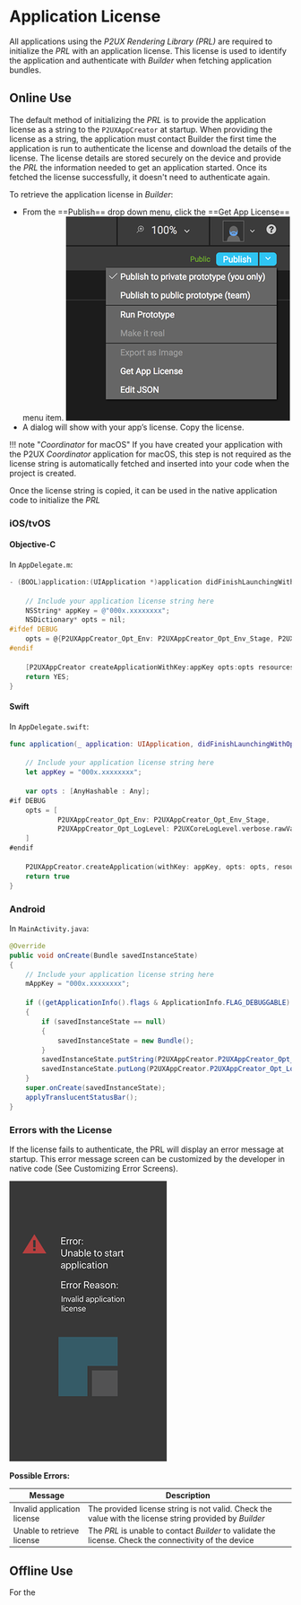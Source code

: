 # Application License

All applications using the *P2UX Rendering Library (PRL)* are required to initialize the *PRL* with an application license. This license is used to identify the application and authenticate with *Builder* when fetching application bundles. 

## Online Use
The default method of initializing the *PRL* is to provide the application license as a string to the `P2UXAppCreator` at startup. When providing the license as a string, the application must contact Builder the first time the application is run to authenticate the license and download the details of the license. The license details are stored securely on the device and provide the *PRL* the information needed to get an application started. Once its fetched the license successfully, it doesn't need to authenticate again.

To retrieve the application license in *Builder*:

* From the ==Publish== drop down menu, click the ==Get App License== menu item.
![project wizard](../images/applicense/builderlicense.png)
* A dialog will show with your app’s license. Copy the license.

!!! note "*Coordinator* for macOS"
    If you have created your application with the P2UX *Coordinator* application for macOS, this step is not required as the license string is automatically fetched and inserted into your code when the project is created.

Once the license string is copied, it can be used in the native application code to initialize the *PRL*

### iOS/tvOS

#### Objective-C
In `AppDelegate.m`:
``` Objective-C hl_lines="4"
- (BOOL)application:(UIApplication *)application didFinishLaunchingWithOptions:(NSDictionary *)launchOptions {
    
    // Include your application license string here
    NSString* appKey = @"000x.xxxxxxxx";
    NSDictionary* opts = nil;
#ifdef DEBUG
    opts = @{P2UXAppCreator_Opt_Env: P2UXAppCreator_Opt_Env_Stage, P2UXAppCreator_Opt_LogLevel:[NSNumber numberWithInteger:P2UXCoreLogLevelVerbose]};
#endif

    [P2UXAppCreator createApplicationWithKey:appKey opts:opts resources:nil delegate:self];
    return YES;
}
```

#### Swift
In `AppDelegate.swift`:
``` Swift hl_lines="4"
func application(_ application: UIApplication, didFinishLaunchingWithOptions launchOptions: [UIApplicationLaunchOptionsKey: Any]?) -> Bool {
       
    // Include your application license string here  
    let appKey = "000x.xxxxxxxx";

    var opts : [AnyHashable : Any];
#if DEBUG
    opts = [
            P2UXAppCreator_Opt_Env: P2UXAppCreator_Opt_Env_Stage,
            P2UXAppCreator_Opt_LogLevel: P2UXCoreLogLevel.verbose.rawValue as NSNumber
    ]
#endif
        
    P2UXAppCreator.createApplication(withKey: appKey, opts: opts, resources: nil, delegate: self)
    return true
}
```

### Android
In `MainActivity.java`:
``` Java hl_lines="5"
@Override
public void onCreate(Bundle savedInstanceState)
{
    // Include your application license string here  
    mAppKey = "000x.xxxxxxxx";
    
    if ((getApplicationInfo().flags & ApplicationInfo.FLAG_DEBUGGABLE) == ApplicationInfo.FLAG_DEBUGGABLE)
    {
        if (savedInstanceState == null)
        {
            savedInstanceState = new Bundle();
        }
        savedInstanceState.putString(P2UXAppCreator.P2UXAppCreator_Opt_Env, P2UXAppCreator.P2UXAppCreator_Opt_Env_Stage);
        savedInstanceState.putLong(P2UXAppCreator.P2UXAppCreator_Opt_LogLevel, P2UXLog.P2UXCoreLogFlagVerbose);
    }
    super.onCreate(savedInstanceState);
    applyTranslucentStatusBar();
}
```

### Errors with the License
If the license fails to authenticate, the PRL will display an error message at startup. This error message screen can be customized by the developer in native code (See Customizing Error Screens).

![license error](../images/applicense/error.png)

**Possible Errors:**

| Message | Description |
| --- | --- |
| Invalid application license | The provided license string is not valid. Check the value with the license string provided by *Builder* |
| Unable to retrieve license | The *PRL* is unable to contact *Builder* to validate the license. Check the connectivity of the device |


## Offline Use
For the 
